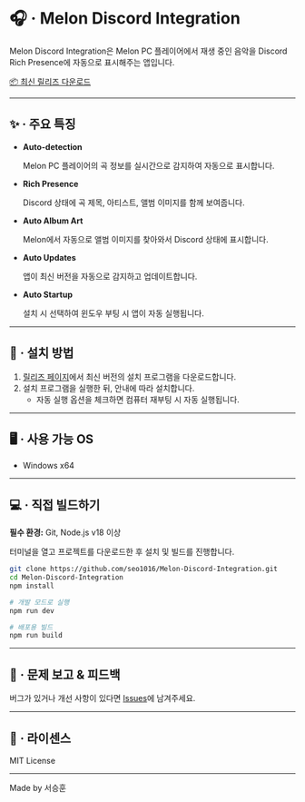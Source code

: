 # 🎧 · Melon Discord Integration

Melon Discord Integration은 Melon PC 플레이어에서 재생 중인 음악을 Discord Rich Presence에 자동으로 표시해주는 앱입니다.

[📦 최신 릴리즈 다운로드](https://github.com/seo1016/Melon-Discord-Integration/releases)

---

## ✨ · 주요 특징

- **Auto-detection**
    
    Melon PC 플레이어의 곡 정보를 실시간으로 감지하여 자동으로 표시합니다.
    
- **Rich Presence**
    
    Discord 상태에 곡 제목, 아티스트, 앨범 이미지를 함께 보여줍니다.
    
- **Auto Album Art**
    
    Melon에서 자동으로 앨범 이미지를 찾아와서 Discord 상태에 표시합니다.
    
- **Auto Updates**
    
    앱이 최신 버전을 자동으로 감지하고 업데이트합니다.
    
- **Auto Startup**
    
    설치 시 선택하여 윈도우 부팅 시 앱이 자동 실행됩니다.
    

---

## 🚀 · 설치 방법

1. [릴리즈 페이지](https://github.com/seo1016/Melon-Discord-Integration/releases)에서 최신 버전의 설치 프로그램을 다운로드합니다.
2. 설치 프로그램을 실행한 뒤, 안내에 따라 설치합니다.
    - 자동 실행 옵션을 체크하면 컴퓨터 재부팅 시 자동 실행됩니다.

---

## 🖥️ · 사용 가능 OS

- Windows x64

---

## 💻 · 직접 빌드하기

**필수 환경:** Git, Node.js v18 이상

터미널을 열고 프로젝트를 다운로드한 후 설치 및 빌드를 진행합니다.

```bash
git clone https://github.com/seo1016/Melon-Discord-Integration.git
cd Melon-Discord-Integration
npm install

# 개발 모드로 실행
npm run dev

# 배포용 빌드
npm run build
```

---

## 🐞 · 문제 보고 & 피드백

버그가 있거나 개선 사항이 있다면 [Issues](https://github.com/seo1016/Melon-Discord-Integration/issues)에 남겨주세요.

---

## 📄 · 라이센스

MIT License

---

Made by 서승훈
